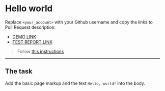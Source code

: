 # Hello world
Replace `<your_account>` with your Github username and copy the links to Pull Request description:
- [DEMO LINK](https://genakorytov.github.io/layout_hello-world/)
- [TEST REPORT LINK](https://genakorytov.github.io/layout_hello-world/report/html_report/)

> Follow [this instructions](https://mate-academy.github.io/layout_task-guideline/#how-to-solve-the-layout-tasks-on-github)
___

## The task 
Add the basic page markup and the text `Hello, world!` into the body.

